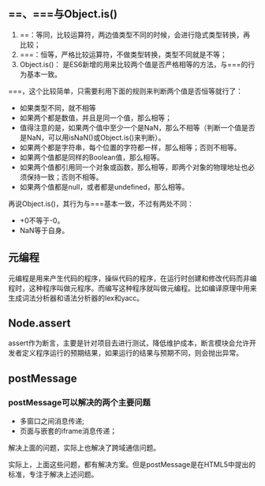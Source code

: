 ## ==、===与Object.is()

1. ==：等同，比较运算符，两边值类型不同的时候，会进行隐式类型转换，再比较；
2. ===：恒等，严格比较运算符，不做类型转换，类型不同就是不等；
3. Object.is()： 是ES6新增的用来比较两个值是否严格相等的方法，与===的行为基本一致。


===，这个比较简单，只需要利用下面的规则来判断两个值是否恒等就行了：

- 如果类型不同，就不相等
- 如果两个都是数值，并且是同一个值，那么相等； 
- 值得注意的是，如果两个值中至少一个是NaN，那么不相等（判断一个值是否是NaN，可以用isNaN()或Object.is()来判断）。
- 如果两个都是字符串，每个位置的字符都一样，那么相等；否则不相等。
- 如果两个值都是同样的Boolean值，那么相等。
- 如果两个值都引用同一个对象或函数，那么相等，即两个对象的物理地址也必须保持一致；否则不相等。
- 如果两个值都是null，或者都是undefined，那么相等。

再说Object.is()，其行为与===基本一致，不过有两处不同：

- +0不等于-0。
- NaN等于自身。

## 元编程
元编程是用来产生代码的程序，操纵代码的程序，在运行时创建和修改代码而非编程时，这种程序叫做元程序。而编写这种程序就叫做元编程。比如编译原理中用来生成词法分析器和语法分析器的lex和yacc。

## Node.assert
assert作为断言，主要是针对项目去进行测试，降低维护成本，断言模块会允许开发者定义程序运行的预期结果，如果运行的结果与预期不同，则会抛出异常。

## postMessage

### postMessage可以解决的两个主要问题

- 多窗口之间消息传递;
- 页面与嵌套的iframe消息传递；

解决上面的问题，实际上也解决了跨域通信问题。

实际上，上面这些问题，都有解决方案。但是postMessage是在HTML5中提出的标准，专注于解决上述问题。